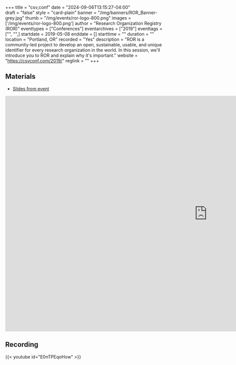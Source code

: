 +++
title = "csv,conf" 
date = "2024-09-06T13:15:27-04:00"  
draft = "false" 
style = "card-plain" 
banner = "/img/banners/ROR_Banner-grey.jpg" 
thumb = "/img/events/ror-logo-800.png" 
images = ['/img/events/ror-logo-800.png']
author = "Research Organization Registry (ROR)" 
eventtypes = ["Conferences"]
eventarchives = ["2019"]
eventtags = ["", "",]
startdate = 2019-05-08
enddate = []
starttime = ""
duration = ""
location = "Portland, OR"
recorded = "Yes"
description = "ROR is a community-led project to develop an open, sustainable, usable, and unique identifier for every research organization in the world. In this session, we'll introduce you to ROR and explain why it's important."
website = "https://csvconf.com/2019/"
reglink = ""
+++


## Materials 

- [Slides from event](https://docs.google.com/presentation/d/1zoafQeN2zy7SG4R_CYTYCFVbt7Q62ZbbRIpMs-QnGVU/pub?start=false&loop=false&delayms=3000)

<iframe src="https://docs.google.com/presentation/d/1zoafQeN2zy7SG4R_CYTYCFVbt7Q62ZbbRIpMs-QnGVU/embed?start=false&loop=false&delayms=3000" frameborder="0" width="1280" height="749" allowfullscreen="true" mozallowfullscreen="true" webkitallowfullscreen="true"></iframe>

## Recording

{{< youtube id="E0nTPEqoHow" >}}


